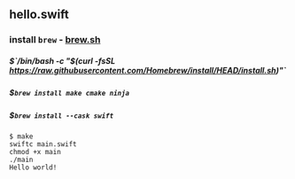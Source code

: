 ## hello.swift

### install `brew` - [brew.sh](https://brew.sh)
##### $`/bin/bash -c "$(curl -fsSL https://raw.githubusercontent.com/Homebrew/install/HEAD/install.sh)"`
##### $`brew install make cmake ninja`
##### $`brew install --cask swift`

```shell
$ make
swiftc main.swift
chmod +x main
./main
Hello world!
```